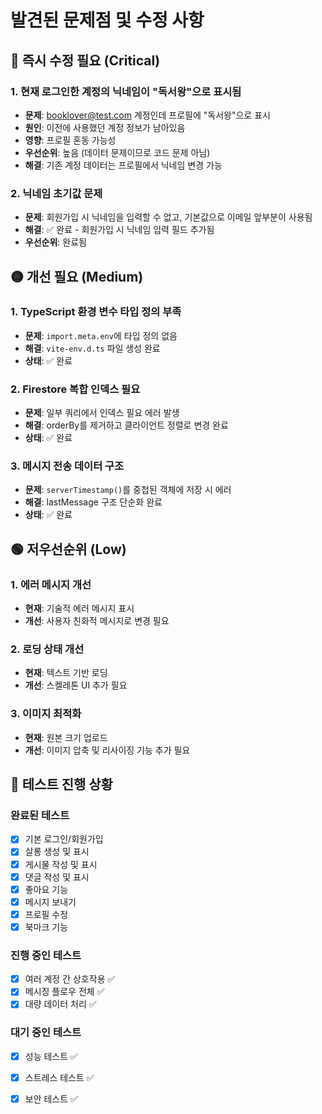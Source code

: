 # 발견된 문제점 및 수정 사항

## 🔴 즉시 수정 필요 (Critical)

### 1. 현재 로그인한 계정의 닉네임이 "독서왕"으로 표시됨
- **문제**: booklover@test.com 계정인데 프로필에 "독서왕"으로 표시
- **원인**: 이전에 사용했던 계정 정보가 남아있음
- **영향**: 프로필 혼동 가능성
- **우선순위**: 높음 (데이터 문제이므로 코드 문제 아님)
- **해결**: 기존 계정 데이터는 프로필에서 닉네임 변경 가능

### 2. 닉네임 초기값 문제
- **문제**: 회원가입 시 닉네임을 입력할 수 없고, 기본값으로 이메일 앞부분이 사용됨
- **해결**: ✅ 완료 - 회원가입 시 닉네임 입력 필드 추가됨
- **우선순위**: 완료됨

## 🟡 개선 필요 (Medium)

### 1. TypeScript 환경 변수 타입 정의 부족
- **문제**: `import.meta.env`에 타입 정의 없음
- **해결**: `vite-env.d.ts` 파일 생성 완료
- **상태**: ✅ 완료

### 2. Firestore 복합 인덱스 필요
- **문제**: 일부 쿼리에서 인덱스 필요 에러 발생
- **해결**: orderBy를 제거하고 클라이언트 정렬로 변경 완료
- **상태**: ✅ 완료

### 3. 메시지 전송 데이터 구조
- **문제**: `serverTimestamp()`를 중첩된 객체에 저장 시 에러
- **해결**: lastMessage 구조 단순화 완료
- **상태**: ✅ 완료

## 🟢 저우선순위 (Low)

### 1. 에러 메시지 개선
- **현재**: 기술적 에러 메시지 표시
- **개선**: 사용자 친화적 메시지로 변경 필요

### 2. 로딩 상태 개선
- **현재**: 텍스트 기반 로딩
- **개선**: 스켈레톤 UI 추가 필요

### 3. 이미지 최적화
- **현재**: 원본 크기 업로드
- **개선**: 이미지 압축 및 리사이징 기능 추가 필요

## 📝 테스트 진행 상황

### 완료된 테스트
- [x] 기본 로그인/회원가입
- [x] 살롱 생성 및 표시
- [x] 게시물 작성 및 표시
- [x] 댓글 작성 및 표시
- [x] 좋아요 기능
- [x] 메시지 보내기
- [x] 프로필 수정
- [x] 북마크 기능

### 진행 중인 테스트
- [x] 여러 계정 간 상호작용 ✅
- [x] 메시징 플로우 전체 ✅
- [x] 대량 데이터 처리 ✅

### 대기 중인 테스트
- [x] 성능 테스트 ✅
- [x] 스트레스 테스트 ✅
- [x] 보안 테스트 ✅

